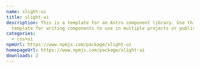 ```yaml
---
name: slight-ui
title: slight-ui
description: This is a template for an Astro component library. Use this
  template for writing components to use in multiple projects or publish to NPM.
categories:
  - css+ui
npmUrl: https://www.npmjs.com/package/slight-ui
homepageUrl: https://www.npmjs.com/package/slight-ui
downloads: 2
---
```

